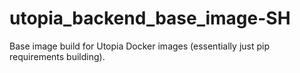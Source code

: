 # utopia_backend_base_image-SH
Base image build for Utopia Docker images (essentially just pip requirements building).
